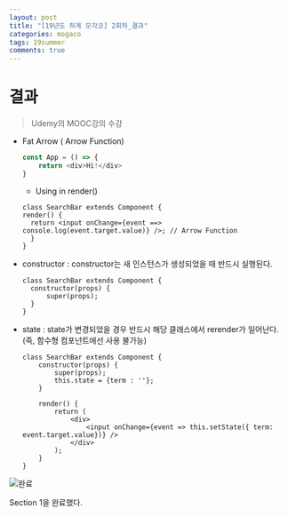 ```yaml
---
layout: post
title: "[19년도 하계 모각코] 2회차_결과"
categories: mogaco
tags: 19summer
comments: true
---
```


# 결과

> Udemy의 MOOC강의 수강

- Fat Arrow ( Arrow Function)
  ```javascript
  const App = () => {
      return <div>Hi!</div>
  }
  ```
  
  - Using in render()
  
  ```react
  class SearchBar extends Component {
  render() {
  	return <input onChange={event ==> console.log(event.target.value)} />; // Arrow Function
  	}
  }
  ```
  
- constructor : constructor는 새 인스턴스가 생성되었을 때 반드시 실행된다.

  ```react
  class SearchBar extends Component {
  	constructor(props) {
  		super(props);
  	}
  }
  ```

- state : state가 변경되었을 경우 반드시 해당 클래스에서 rerender가 일어난다. (즉, 함수형 컴포넌트에선 사용 불가능)
	
	```react
	class SearchBar extends Component {
		constructor(props) {
			super(props);
	    	this.state = {term : ''};
		}
	
		render() {
	        return (
	        	<div>
	            	<input onChange={event => this.setState({ term: event.target.value})} />
	            </div>
	        );
	    }
	}
	```



![완료](https://i.imgur.com/XiVUvXQ.png)



Section 1을 완료했다.